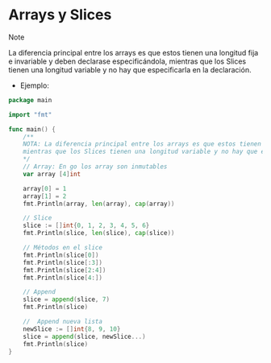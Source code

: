 # Arrays y Slices

> [!NOTE]  
> La diferencia principal entre los arrays es que estos tienen una longitud fija e invariable y deben declarase especificándola, mientras que los Slices tienen una longitud variable y no hay que especificarla en la declaración.

* Ejemplo:
```go
package main

import "fmt"

func main() {
	/**
	NOTA: La diferencia principal entre los arrays es que estos tienen una longitud fija e invariable y deben declarase especificandola,
	mientras que los Slices tienen una longitud variable y no hay que especificarla en la declaración
	*/
	// Array: En go los array son inmutables
	var array [4]int

	array[0] = 1
	array[1] = 2
	fmt.Println(array, len(array), cap(array))

	// Slice
	slice := []int{0, 1, 2, 3, 4, 5, 6}
	fmt.Println(slice, len(slice), cap(slice))

	// Métodos en el slice
	fmt.Println(slice[0])
	fmt.Println(slice[:3])
	fmt.Println(slice[2:4])
	fmt.Println(slice[4:])

	// Append
	slice = append(slice, 7)
	fmt.Println(slice)

	//  Append nueva lista
	newSlice := []int{8, 9, 10}
	slice = append(slice, newSlice...)
	fmt.Println(slice)
}
```
